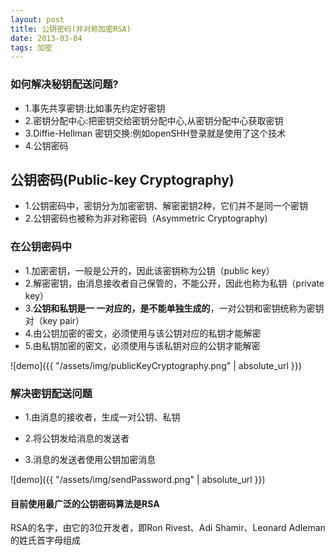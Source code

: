 ```yaml
---
layout: post
title: 公钥密码(非对称加密RSA)
date: 2013-03-04
tags: 加密
---
```

### 如何解决秘钥配送问题?

- 1.事先共享密钥:比如事先约定好密钥
- 2.密钥分配中心:把密钥交给密钥分配中心,从密钥分配中心获取密钥
- 3.Diffie-Hellman 密钥交换:例如openSHH登录就是使用了这个技术
- 4.公钥密码


## 公钥密码(Public-key Cryptography)

- 1.公钥密码中，密钥分为加密密钥、解密密钥2种，它们并不是同一个密钥
- 2.公钥密码也被称为非对称密码（Asymmetric Cryptography)

### 在公钥密码中
- 1.加密密钥，一般是公开的，因此该密钥称为公钥（public key）
- 2.解密密钥，由消息接收者自己保管的，不能公开，因此也称为私钥（private key）
- 3.**公钥和私钥是一 一对应的，是不能单独生成的**，一对公钥和密钥统称为密钥对（key pair）
- 4.由公钥加密的密文，必须使用与该公钥对应的私钥才能解密
- 5.由私钥加密的密文，必须使用与该私钥对应的公钥才能解密


![demo]({{ "/assets/img/publicKeyCryptography.png" | absolute_url }})


### 解决密钥配送问题
- 1.由消息的接收者，生成一对公钥、私钥

- 2.将公钥发给消息的发送者

- 3.消息的发送者使用公钥加密消息

![demo]({{ "/assets/img/sendPassword.png" | absolute_url }})

#### 目前使用最广泛的公钥密码算法是RSA

RSA的名字，由它的3位开发者，即Ron Rivest、Adi Shamir、Leonard Adleman的姓氏首字母组成
